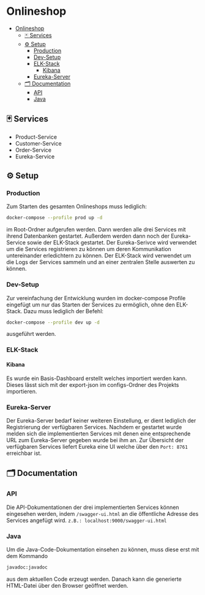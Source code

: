 # Onlineshop

- [Onlineshop](#onlineshop)
  - [🃏 Services](#-services)
  - [⚙️ Setup](#️-setup)
    - [Production](#production)
    - [Dev-Setup](#dev-setup)
    - [ELK-Stack](#elk-stack)
      - [Kibana](#kibana)
    - [Eureka-Server](#eureka-server)
  - [🗂 Documentation](#-documentation)
    - [API](#api)
    - [Java](#java)

## 🃏 Services

-   Product-Service
-   Customer-Service
-   Order-Service
-   Eureka-Service

## ⚙️ Setup

### Production

Zum Starten des gesamten Onlineshops muss lediglich:

```bash
docker-compose --profile prod up -d
```

im Root-Ordner aufgerufen werden. Dann werden alle drei Services mit ihrend Datenbanken gestartet.
Außerdem werden dann noch der Eureka-Service sowie der ELK-Stack gestartet.
Der Eureka-Serivce wird verwendet um die Services registrieren zu können um deren Kommunikation
untereinander erledichtern zu können. Der ELK-Stack wird verwendet um die Logs der Services sammeln
und an einer zentralen Stelle auswerten zu können.

### Dev-Setup

Zur vereinfachung der Entwicklung wurden im docker-compose Profile eingefügt um nur das Starten der Services
zu ermöglich, ohne den ELK-Stack. Dazu muss lediglich der Befehl:

```bash
docker-compose --profile dev up -d
```

ausgeführt werden.

### ELK-Stack

#### Kibana

Es wurde ein Basis-Dashboard erstellt welches importiert werden kann. Dieses lässt sich mit der export-json im
configs-Ordner des Projekts importieren.

### Eureka-Server

Der Eureka-Server bedarf keiner weiteren Einstellung, er dient lediglich der Registrierung der verfügbaren Services.
Nachdem er gestartet wurde melden sich die implementierten Services mit denen eine entsprechende URL zum Eureka-Server
gegeben wurde bei ihm an. Zur Übersicht der verfügbaren Services liefert Eureka eine UI welche über den `Port: 8761`
erreichbar ist.

## 🗂 Documentation

### API

Die API-Dokumentationen der drei implementierten Services können eingesehen werden, indem `/swagger-ui.html` an die
öffentliche Adresse des Services angefügt wird.
`z.B.: localhost:9000/swagger-ui.html`

### Java

Um die Java-Code-Dokumentation einsehen zu können, muss diese erst mit dem Kommando

```bash
javadoc:javadoc
```

aus dem aktuellen Code erzeugt werden. Danach kann die generierte HTML-Datei über den Browser geöffnet werden.
